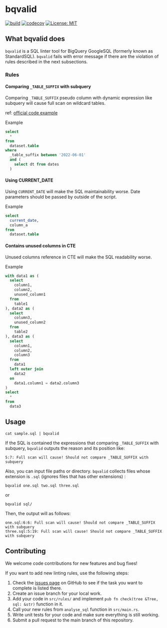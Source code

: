 # bqvalid

[![build](https://github.com/hirosassa/bqvalid/actions/workflows/test.yaml/badge.svg)](https://github.com/hirosassa/bqvalid/actions/workflows/test.yaml)
[![codecov](https://codecov.io/gh/hirosassa/bqvalid/branch/main/graph/badge.svg?token=Q5FIA58YTN)](https://codecov.io/gh/hirosassa/bqvalid)
[![License: MIT](https://img.shields.io/badge/license-MIT-blue.svg)](https://github.com/hirosassa/bqvalid/blob/main/LICENSE)

## What bqvalid does

`bqvalid` is a SQL linter tool for BigQuery GoogleSQL (formerly known as StandardSQL).
`bqvalid` fails with error message if there are the violation of rules described in the next subsections.

### Rules

#### Comparing `_TABLE_SUFFIX` with subquery

Comparing `_TABLE_SUFFIX` pseudo column with dynamic expression like subquery will cause full scan on wildcard tables.

ref: [official code example](https://cloud.google.com/bigquery/docs/querying-wildcard-tables#filter_selected_tables_using_table_suffix)

Example

```sql
select
  *
from
  dataset.table
where
  _table_suffix between '2022-06-01'
  and (
    select dt from dates
  )

```

#### Using CURRENT_DATE

Using `CURRENT_DATE` will make the SQL maintainability worse. Date parameters should be passed by outside of the script.

Example

```sql
select
  current_date,
  column_a
from
  dataset.table

```

#### Contains unused columns in CTE

Unused columns reference in CTE will make the SQL readability worse.

Example

```sql
with data1 as (
  select
    column1,
    column2,
    unused_column1
  from
    table1
), data2 as (
  select
    column3,
    unused_column2
  from
    table2
), data3 as (
  select
    column1,
    column2,
    column3
  from
    data1
  left outer join
    data2
  on
    data1.column1 = data2.column3
)
select
  *
from
  data3
```

## Usage

```shell
cat sample.sql | bqvalid
```

If the SQL is contained the expressions that comparing `_TABLE_SUFFIX` with subquery, `bqvalid` outputs the reason and its position like:
```
5:7: Full scan will cause! Should not compare _TABLE_SUFFIX with subquery
```

Also, you can input file paths or directory. `bqvalid` collects files whose extension is `.sql` (ignores files that has other extensions) :

```shell
bqvalid one.sql two.sql three.sql
```

or
```shell
bqvalid sql/
```

Then, the output will as follows:
```
one.sql:6:6: Full scan will cause! Should not compare _TABLE_SUFFIX with subquery
three.sql:5:19: Full scan will cause! Should not compare _TABLE_SUFFIX with subquery
```

## Contributing

We welcome code contributions for new features and bug fixes!

If you want to add new linting rules, use the following steps:

1. Check the [issues page](https://github.com/hirosassa/bqvalid/issues) on GitHub to see if the task you want to complete is listed there.
1. Create an issue branch for your local work.
1. Add your code in `src/rules/` and implement `pub fn check(tree &Tree, sql: &str)` function in it.
1. Call your new rules from `analyse_sql` function in `src/main.rs`.
1. Write unit tests for your code and make sure everything is still working.
1. Submit a pull request to the main branch of this repository.

